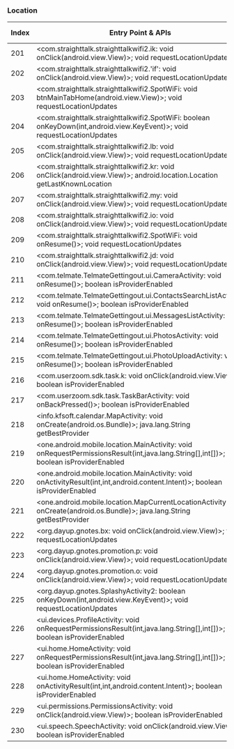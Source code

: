 ### Location
| Index | Entry Point & APIs | Screen shot | Resource id | Label |
| ------------- | ------------- | ------------- |-------------|-------------|
| 201 | <com.straighttalk.straighttalkwifi2.ik: void onClick(android.view.View)>; void requestLocationUpdates | ![](D:\COSMOS\output\py\Play_win8\Productivity\com.straighttalk.straighttalkwifi2\com.straighttalk.straighttalkwifi2.SpotWiFi.png) |  | |
| 202 | <com.straighttalk.straighttalkwifi2.'if': void onClick(android.view.View)>; void requestLocationUpdates | ![](D:\COSMOS\output\py\Play_win8\Productivity\com.straighttalk.straighttalkwifi2\com.straighttalk.straighttalkwifi2.SpotWiFi.png) |  | |
| 203 | <com.straighttalk.straighttalkwifi2.SpotWiFi: void btnMainTabHome(android.view.View)>; void requestLocationUpdates | ![](D:\COSMOS\output\py\Play_win8\Productivity\com.straighttalk.straighttalkwifi2\com.straighttalk.straighttalkwifi2.SpotWiFi.png) |  | |
| 204 | <com.straighttalk.straighttalkwifi2.SpotWiFi: boolean onKeyDown(int,android.view.KeyEvent)>; void requestLocationUpdates | ![](D:\COSMOS\output\py\Play_win8\Productivity\com.straighttalk.straighttalkwifi2\com.straighttalk.straighttalkwifi2.SpotWiFi.png) |  | |
| 205 | <com.straighttalk.straighttalkwifi2.lb: void onClick(android.view.View)>; void requestLocationUpdates | ![](D:\COSMOS\output\py\Play_win8\Productivity\com.straighttalk.straighttalkwifi2\com.straighttalk.straighttalkwifi2.SpotWiFi.png) |  | |
| 206 | <com.straighttalk.straighttalkwifi2.kr: void onClick(android.view.View)>; android.location.Location getLastKnownLocation | ![](D:\COSMOS\output\py\Play_win8\Productivity\com.straighttalk.straighttalkwifi2\com.straighttalk.straighttalkwifi2.SpotWiFi.png) | {'2131165417': <sensitive_component.SensitiveComponent.SensitiveView object at 0x0000012523EAF048>} | |
| 207 | <com.straighttalk.straighttalkwifi2.my: void onClick(android.view.View)>; void requestLocationUpdates | ![](D:\COSMOS\output\py\Play_win8\Productivity\com.straighttalk.straighttalkwifi2\com.straighttalk.straighttalkwifi2.SpotWiFi.png) |  | |
| 208 | <com.straighttalk.straighttalkwifi2.io: void onClick(android.view.View)>; void requestLocationUpdates | ![](D:\COSMOS\output\py\Play_win8\Productivity\com.straighttalk.straighttalkwifi2\com.straighttalk.straighttalkwifi2.SpotWiFi.png) |  | |
| 209 | <com.straighttalk.straighttalkwifi2.SpotWiFi: void onResume()>; void requestLocationUpdates | ![](D:\COSMOS\output\py\Play_win8\Productivity\com.straighttalk.straighttalkwifi2\com.straighttalk.straighttalkwifi2.SpotWiFi.png) |  | |
| 210 | <com.straighttalk.straighttalkwifi2.jd: void onClick(android.view.View)>; void requestLocationUpdates | ![](D:\COSMOS\output\py\Play_win8\Productivity\com.straighttalk.straighttalkwifi2\com.straighttalk.straighttalkwifi2.SpotWiFi.png) |  | |
| 211 | <com.telmate.TelmateGettingout.ui.CameraActivity: void onResume()>; boolean isProviderEnabled | ![](D:\COSMOS\output\py\Play_win8\Productivity\com.telmate.TelmateGettingout\com.telmate.TelmateGettingout.ui.CameraActivity.png) |  | F |
| 212 | <com.telmate.TelmateGettingout.ui.ContactsSearchListActivity: void onResume()>; boolean isProviderEnabled | ![](D:\COSMOS\output\py\Play_win8\Productivity\com.telmate.TelmateGettingout\com.telmate.TelmateGettingout.ui.ContactsSearchListActivity.png) |  | F |
| 213 | <com.telmate.TelmateGettingout.ui.MessagesListActivity: void onResume()>; boolean isProviderEnabled | ![](D:\COSMOS\output\py\Play_win8\Productivity\com.telmate.TelmateGettingout\com.telmate.TelmateGettingout.ui.MessagesListActivity.png) |  | F |
| 214 | <com.telmate.TelmateGettingout.ui.PhotosActivity: void onResume()>; boolean isProviderEnabled | ![](D:\COSMOS\output\py\Play_win8\Productivity\com.telmate.TelmateGettingout\com.telmate.TelmateGettingout.ui.PhotosActivity.png) |  | F |
| 215 | <com.telmate.TelmateGettingout.ui.PhotoUploadActivity: void onResume()>; boolean isProviderEnabled | ![](D:\COSMOS\output\py\Play_win8\Productivity\com.telmate.TelmateGettingout\com.telmate.TelmateGettingout.ui.PhotoUploadActivity.png) |  | F |
| 216 | <com.userzoom.sdk.task.k: void onClick(android.view.View)>; boolean isProviderEnabled | ![](D:\COSMOS\output\py\Play_win8\Productivity\com.tsheets.android.hammerhead\com.userzoom.sdk.task.TaskBarActivity.png) |  | F |
| 217 | <com.userzoom.sdk.task.TaskBarActivity: void onBackPressed()>; boolean isProviderEnabled | ![](D:\COSMOS\output\py\Play_win8\Productivity\com.tsheets.android.hammerhead\com.userzoom.sdk.task.TaskBarActivity.png) |  | F |
| 218 | <info.kfsoft.calendar.MapActivity: void onCreate(android.os.Bundle)>; java.lang.String getBestProvider | ![](D:\COSMOS\output\py\Play_win8\Productivity\info.kfsoft.calendar\info.kfsoft.calendar.MapActivity.png) |  | T |
| 219 | <one.android.mobile.location.MainActivity: void onRequestPermissionsResult(int,java.lang.String[],int[])>; boolean isProviderEnabled | ![](D:\COSMOS\output\py\Play_win8\Productivity\one.android.mobile.location\one.android.mobile.location.MainActivity.png) |  | T |
| 220 | <one.android.mobile.location.MainActivity: void onActivityResult(int,int,android.content.Intent)>; boolean isProviderEnabled | ![](D:\COSMOS\output\py\Play_win8\Productivity\one.android.mobile.location\one.android.mobile.location.MainActivity.png) |  | T |
| 221 | <one.android.mobile.location.MapCurrentLocationActivity: void onCreate(android.os.Bundle)>; java.lang.String getBestProvider | ![](D:\COSMOS\output\py\Play_win8\Productivity\one.android.mobile.location\one.android.mobile.location.MapCurrentLocationActivity.png) |  | T |
| 222 | <org.dayup.gnotes.bx: void onClick(android.view.View)>; void requestLocationUpdates | ![](D:\COSMOS\output\py\Play_win8\Productivity\org.dayup.gnotes\org.dayup.gnotes.GNotesPreferencesSubAccountInfo.png) |  | |
| 223 | <org.dayup.gnotes.promotion.p: void onClick(android.view.View)>; void requestLocationUpdates | ![](D:\COSMOS\output\py\Play_win8\Productivity\org.dayup.gnotes\org.dayup.gnotes.promotion.PromotionAppStoreActivity.png) |  | |
| 224 | <org.dayup.gnotes.promotion.o: void onClick(android.view.View)>; void requestLocationUpdates | ![](D:\COSMOS\output\py\Play_win8\Productivity\org.dayup.gnotes\org.dayup.gnotes.promotion.PromotionAppStoreActivity.png) |  | |
| 225 | <org.dayup.gnotes.SplashyActivity2: boolean onKeyDown(int,android.view.KeyEvent)>; void requestLocationUpdates | ![](D:\COSMOS\output\py\Play_win8\Productivity\org.dayup.gnotes\org.dayup.gnotes.SplashyActivity2.png) |  | |
| 226 | <ui.devices.ProfileActivity: void onRequestPermissionsResult(int,java.lang.String[],int[])>; boolean isProviderEnabled | ![](D:\COSMOS\output\py\Play_win8\Productivity\robj.readit.tomefree\ui.devices.ProfileActivity.png) |  | |
| 227 | <ui.home.HomeActivity: void onRequestPermissionsResult(int,java.lang.String[],int[])>; boolean isProviderEnabled | ![](D:\COSMOS\output\py\Play_win8\Productivity\robj.readit.tomefree\ui.home.HomeActivity.png) |  | |
| 228 | <ui.home.HomeActivity: void onActivityResult(int,int,android.content.Intent)>; boolean isProviderEnabled | ![](D:\COSMOS\output\py\Play_win8\Productivity\robj.readit.tomefree\ui.home.HomeActivity.png) |  | |
| 229 | <ui.permissions.PermissionsActivity: void onClick(android.view.View)>; boolean isProviderEnabled | ![](D:\COSMOS\output\py\Play_win8\Productivity\robj.readit.tomefree\ui.permissions.PermissionsActivity.png) |  | |
| 230 | <ui.speech.SpeechActivity: void onClick(android.view.View)>; boolean isProviderEnabled | ![](D:\COSMOS\output\py\Play_win8\Productivity\robj.readit.tomefree\ui.speech.SpeechActivity.png) |  | |

